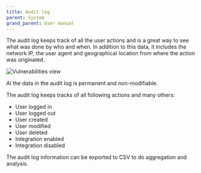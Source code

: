 ```yaml
---
title: Audit log
parent: System
grand_parent: User manual
---
```


The audit log keeps track of all the user actions and is a great way to see what was done by who and when. In addition to this data, it includes the network IP, the user agent and geographical location from where the action was originated.

![Vulnerabilities view](/images/screenshots/audit-log.png)

Al the data in the audit log is permanent and non-modifiable.

The audit log keeps tracks of all following actions and many others:

- User logged in
- User logged out
- User created
- User modified
- User deleted
- Integration enabled
- Integration disabled

The audit log information can be exported to CSV to do aggregation and analysis.
